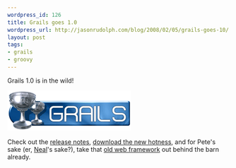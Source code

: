 ```yaml
---
wordpress_id: 126
title: Grails goes 1.0
wordpress_url: http://jasonrudolph.com/blog/2008/02/05/grails-goes-10/
layout: post
tags:
- grails
- groovy
---
```

Grails 1.0 is in the wild!

![Grails Logo](/resources/20080205-grails-logo.png)

Check out the [release notes](http://grails.org/1.0+Release+Notes "Grails 1.0 - Release Notes"), [download the new hotness](http://grails.org/Download "Grails 1.0 - Download"), and for Pete's sake (er, [Neal](http://www.nealford.com/ "Neal Ford")'s sake?), take that [old web framework](http://memeagora.blogspot.com/2008/01/craptaculous-web-framework.html "Meme Agora: The Craptaculous Web Framework") out behind the barn already.
